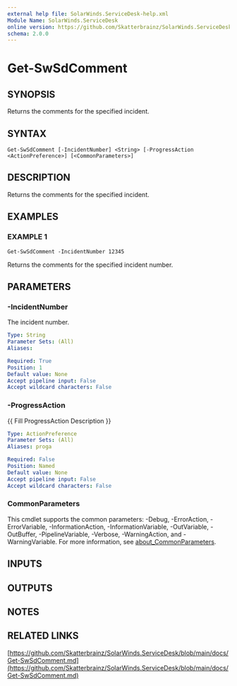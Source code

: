 ```yaml
---
external help file: SolarWinds.ServiceDesk-help.xml
Module Name: SolarWinds.ServiceDesk
online version: https://github.com/Skatterbrainz/SolarWinds.ServiceDesk/blob/main/docs/Get-SwSdComment.md
schema: 2.0.0
---
```


# Get-SwSdComment

## SYNOPSIS
Returns the comments for the specified incident.

## SYNTAX

```
Get-SwSdComment [-IncidentNumber] <String> [-ProgressAction <ActionPreference>] [<CommonParameters>]
```

## DESCRIPTION
Returns the comments for the specified incident.

## EXAMPLES

### EXAMPLE 1
```
Get-SwSdComment -IncidentNumber 12345
```

Returns the comments for the specified incident number.

## PARAMETERS

### -IncidentNumber
The incident number.

```yaml
Type: String
Parameter Sets: (All)
Aliases:

Required: True
Position: 1
Default value: None
Accept pipeline input: False
Accept wildcard characters: False
```

### -ProgressAction
{{ Fill ProgressAction Description }}

```yaml
Type: ActionPreference
Parameter Sets: (All)
Aliases: proga

Required: False
Position: Named
Default value: None
Accept pipeline input: False
Accept wildcard characters: False
```

### CommonParameters
This cmdlet supports the common parameters: -Debug, -ErrorAction, -ErrorVariable, -InformationAction, -InformationVariable, -OutVariable, -OutBuffer, -PipelineVariable, -Verbose, -WarningAction, and -WarningVariable. For more information, see [about_CommonParameters](http://go.microsoft.com/fwlink/?LinkID=113216).

## INPUTS

## OUTPUTS

## NOTES

## RELATED LINKS

[https://github.com/Skatterbrainz/SolarWinds.ServiceDesk/blob/main/docs/Get-SwSdComment.md](https://github.com/Skatterbrainz/SolarWinds.ServiceDesk/blob/main/docs/Get-SwSdComment.md)

